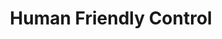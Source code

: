 ---
layout: page
title: Human Friendly Control
description: 
    <li>Easy-to-use Human control API.</li> 
    <li>Various input devices supported.</li> 
video: assets/img/human.mp4
importance: 1
features: Decision Learning
category: Decision Learning
---